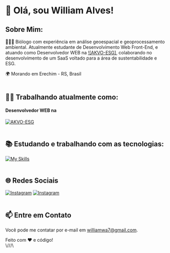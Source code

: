 # 👋 Olá, sou William Alves!

## Sobre Mim:
🧔🏻‍♂️ Biólogo com experiência em análise geoespacial e geoprocessamento ambiental. Atualmente estudante de Desenvolvimento Web Front-End, e atuando como Desenvolvedor WEB na [![AKVO-ESG]](https://www.akvo-esg.com/), colaborando no desenvolvimento de um SaaS voltado para a área de sustentabilidade e ESG.

🌍 Morando em Erechim - RS, Brasil </br></br>

## 👨‍💻 Trabalhando atualmente como:
#### **Desenvolvedor WEB** na
[![AKVO-ESG](https://static.wixstatic.com/media/a7eae7_6a2c29a2429140b2b3a53754cfd9119a~mv2.png/v1/fill/w_183,h_49,al_c,q_85,usm_0.66_1.00_0.01,enc_auto/AKVO_1.png)](https://www.akvo-esg.com/) </br></br>




## 📚 Estudando e trabalhando com as tecnologias:
[![My Skills](https://skillicons.dev/icons?i=html,css,js,react,nextjs,nodejs,bootstrap,git,github,figma,py,mysql,wordpress)](https://github.com/williamwa7) </br></br>


## 🌐 Redes Sociais

[![Instagram](https://skillicons.dev/icons?i=instagram)](https://www.instagram.com/williamwa7/)
[![Instagram](https://skillicons.dev/icons?i=linkedin)](https://www.linkedin.com/in/williamwa7/) </br></br>


## 📫 Entre em Contato
Você pode me contatar por e-mail em williamwa7@gmail.com.

Feito com ❤️ e código!
</br>\\///\\

